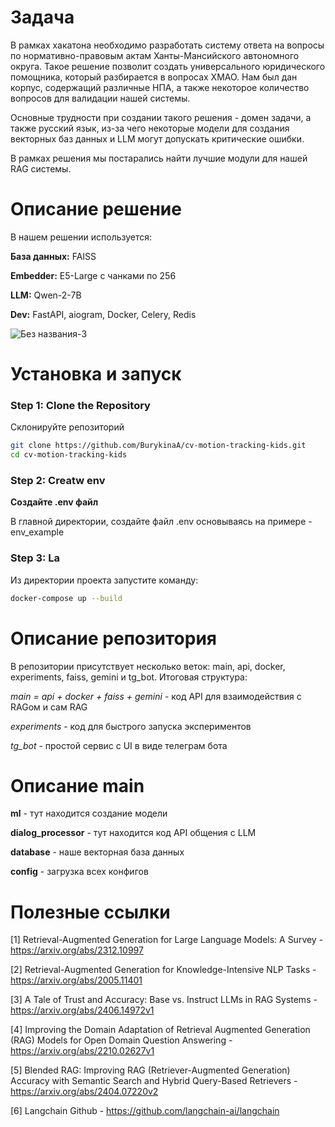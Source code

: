# Задача

В рамках хакатона необходимо разработать систему ответа на вопросы по нормативно-правовым актам Ханты-Мансийского автономного округа. Такое решение позволит создать универсального юридического помощника, который разбирается в вопросах ХМАО. Нам был дан корпус, содержащий различные НПА, а также некоторое количество вопросов для валидации нашей системы.

Основные трудности при создании такого решения - домен задачи, а также русский язык, из-за чего некоторые модели для создания векторных баз данных и LLM могут допускать критические ошибки. 

В рамках решения мы постарались найти лучшие модули для нашей RAG системы.

# Описание решение

В нашем решении используется:

**База данных:** FAISS

**Embedder:** E5-Large с чанками по 256 

**LLM:** Qwen-2-7B

**Dev:** FastAPI, aiogram, Docker, Celery, Redis


![Без названия-3](https://github.com/user-attachments/assets/6f83d3f8-77fc-4b95-b437-96741e67fdac)

# Установка и запуск

### Step 1: Clone the Repository
Склонируйте репозиторий 

```bash
git clone https://github.com/BurykinaA/cv-motion-tracking-kids.git
cd cv-motion-tracking-kids
```

### Step 2: Creatw env

**Создайте .env файл**

   В главной директории, создайте файл .env основываясь на примере - env_example

### Step 3: La

Из директории проекта запустите команду:

```bash
docker-compose up --build
```


# Описание репозитория

В репозитории присутствует несколько веток: main, api, docker, experiments, faiss, gemini и tg_bot.
Итоговая структура: 

*main = api + docker + faiss + gemini* - код API для взаимодействия с RAGом и сам RAG

*experiments* - код для быстрого запуска экспериментов

*tg_bot* - простой сервис с UI в виде телеграм бота

# Описание main

**ml** - тут находится создание модели

**dialog_processor** - тут находится код API общения с LLM

**database** - наше векторная база данных

**config** - загрузка всех конфигов

# Полезные ссылки 

[1] Retrieval-Augmented Generation for Large Language Models: A Survey - https://arxiv.org/abs/2312.10997

[2] Retrieval-Augmented Generation for Knowledge-Intensive NLP Tasks - https://arxiv.org/abs/2005.11401

[3] A Tale of Trust and Accuracy: Base vs. Instruct LLMs in RAG Systems - https://arxiv.org/abs/2406.14972v1

[4] Improving the Domain Adaptation of Retrieval Augmented Generation (RAG) Models for Open Domain Question Answering - https://arxiv.org/abs/2210.02627v1

[5] Blended RAG: Improving RAG (Retriever-Augmented Generation) Accuracy with Semantic Search and Hybrid Query-Based Retrievers - https://arxiv.org/abs/2404.07220v2

[6] Langchain Github - https://github.com/langchain-ai/langchain

